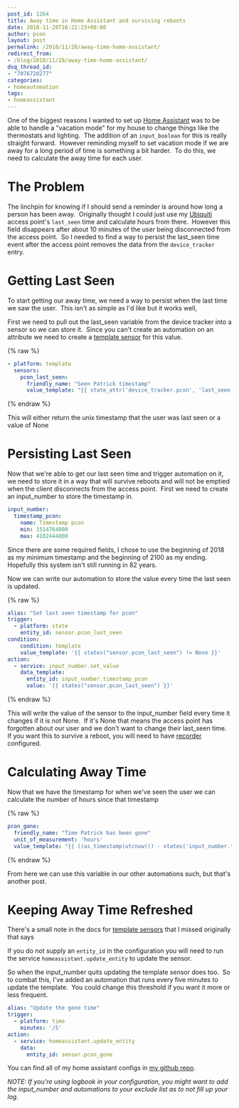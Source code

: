 ```yaml
---
post_id: 1264
title: Away time in Home Assistant and surviving reboots
date: 2018-11-28T16:22:23+00:00
author: pcon
layout: post
permalink: /2018/11/28/away-time-home-assistant/
redirect_from:
- /blog/2018/11/28/away-time-home-assistant/
dsq_thread_id:
- "7076720277"
categories:
- homeautomation
tags:
- homeassistant
---
```

One of the biggest reasons I wanted to set up [Home Assistant](https://www.home-assistant.io/) was to be able to handle a "vacation mode" for my house to change things like the thermostats and lighting.  The addition of an `input_boolean` for this is really straight forward.  However reminding myself to set vacation mode if we are away for a long period of time is something a bit harder.  To do this, we need to calculate the away time for each user.

# The Problem

The linchpin for knowing if I should send a reminder is around how long a person has been away.  Originally thought I could just use my [Ubiquiti](https://www.home-assistant.io/components/device_tracker.unifi/) access point's `last_seen` time and calculate hours from there.  However this field disappears after about 10 minutes of the user being disconnected from the access point.  So I needed to find a way to persist the last_seen time event after the access point removes the data from the `device_tracker` entry.

<!--more-->

# Getting Last Seen

To start getting our away time, we need a way to persist when the last time we saw the user.  This isn't as simple as I'd like but it works well,

First we need to pull out the last_seen variable from the device tracker into a sensor so we can store it.  Since you can't create an automation on an attribute we need to create a [template sensor](https://www.home-assistant.io/components/sensor.template/) for this value.

{% raw %}
```yaml
- platform: template
  sensors:
    pcon_last_seen:
      friendly_name: "Seen Patrick timestamp"
      value_template: "{{ state_attr('device_tracker.pcon', 'last_seen') }}"
```
{% endraw %}

This will either return the unix timestamp that the user was last seen or a value of None

# Persisting Last Seen

Now that we're able to get our last seen time and trigger automation on it, we need to store it in a way that will survive reboots and will not be emptied when the client disconnects from the access point.  First we need to create an input_number to store the timestamp in.

```yaml
input_number:
  timestamp_pcon:
    name: Timestamp pcon
    min: 1514764800
    max: 4102444800
```

Since there are some required fields, I chose to use the beginning of 2018 as my minimum timestamp and the beginning of 2100 as my ending.  Hopefully this system isn't still running in 82 years.

Now we can write our automation to store the value every time the last seen is updated.

{% raw %}
```yaml
alias: "Set last seen timestamp for pcon"
trigger:
  - platform: state
    entity_id: sensor.pcon_last_seen
condition:
    condition: template
    value_template: '{{ states("sensor.pcon_last_seen") != None }}'
action:
  - service: input_number.set_value
    data_template:
      entity_id: input_number.timestamp_pcon
      value: '{{ states("sensor.pcon_last_seen") }}'
```
{% endraw %}

This will write the value of the sensor to the input\_number field every time it changes if it is not None.  If it's None that means the access point has forgotten about our user and we don't want to change their last\_seen time.  If you want this to survive a reboot, you will need to have [recorder](https://www.home-assistant.io/components/recorder/) configured.

# Calculating Away Time

Now that we have the timestamp for when we've seen the user we can calculate the number of hours since that timestamp

{% raw %}
```yaml
pcon_gone:
  friendly_name: "Time Patrick has been gone"
  unit_of_measurement: 'hours'
  value_template: "{{ ((as_timestamp(utcnow()) - states('input_number.timestamp_pcon') | float) / 3600) | round (2) }}"
```
{% endraw %}

From here we can use this variable in our other automations such, but that's another post.

# Keeping Away Time Refreshed

There's a small note in the docs for [template sensors](https://www.home-assistant.io/components/sensor.template/) that I missed originally that says

<div class="is-primary notification">
  If you do not supply an <code>entity_id</code> in the configuration you will need to run the service <code>homeassistant.update_entity</code> to update the sensor.
</div>

So when the input_number quits updating the template sensor does too.  So to combat this, I've added an automation that runs every five minutes to update the template.  You could change this threshold if you want it more or less frequent.

```yaml
alias: "Update the gone time"
trigger:
  - platform: time
    minutes: '/5'
action:
  - service: homeassistant.update_entity
    data:
      entity_id: sensor.pcon_gone
```

You can find all of my home assistant configs in [my github repo](https://github.com/pcon/home-assistant-configs/).

_NOTE: If you're using logbook in your configuration, you might want to add the input_number and automations to your exclude list as to not fill up your log._